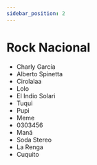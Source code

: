 ```yaml
---
sidebar_position: 2
---
```


# Rock Nacional

- Charly García
- Alberto Spinetta
- Cirolalaa
- Lolo
- El Indio Solari
- Tuqui
- Pupi
- Meme
- 0303456
- Maná
- Soda Stereo
- La Renga
- Cuquito
